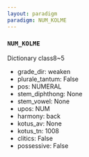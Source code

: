 ```yaml
---
layout: paradigm
paradigm: NUM_KOLME
---
```

### ` NUM_KOLME `

Dictionary class8~5
* grade_dir: weaken
* plurale_tantum: False
* pos: NUMERAL
* stem_diphthong: None
* stem_vowel: None
* upos: NUM
* harmony: back
* kotus_av: None
* kotus_tn: 1008
* clitics: False
* possessive: False
